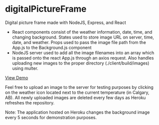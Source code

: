 # digitalPictureFrame
Digital picture frame made with NodeJS, Express, and React

<ul>
<li>React components consist of the weather information, date, time, and changing background. States used to store image URL on server, time, date, and weather. Props used to pass the image file path from the App.js to the Background.js component</li>
<li>NodeJS server used to add all the image filenames into an array which is passed onto the react App.js through an axios request. Also handles uploading new images to the proper directory (./client/build/images) using multer.</li>
</ul>

<a href="https://react-picture-frame.herokuapp.com">View Demo</a>

Feel free to upload an image to the server for testing purposes by clicking on the weather icon located next to the current temperature (in Calgary, AB). All newly uploaded images are deleted every few days as Heroku refreshes the repository.

Note: The application hosted on Heroku changes the background image every 5 seconds for demonstration purposes.
